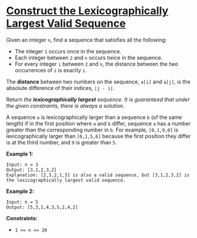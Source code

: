 [Construct the Lexicographically Largest Valid Sequence](https://leetcode.com/problems/construct-the-lexicographically-largest-valid-sequence)
===
Given an integer `n`, find a sequence that satisfies all the following:

* The integer `1` occurs once in the sequence.
* Each integer between `2` and `n` occurs twice in the sequence.
* For every integer `i` between `2` and `n`, the distance between the two occurrences of `i` is exactly `i`.

The **distance** between two numbers on the sequence, `a[i]` and `a[j]`, is the absolute difference of their indices,
`|j - i|`.

Return _the **lexicographically largest** sequence. It is guaranteed that under the given constraints, there is always a
solution._

A sequence `a` is lexicographically larger than a sequence `b` (of the same length) if in the first position where `a`
and `b` differ, sequence `a` has a number greater than the corresponding number in `b`. For example, `[0,1,9,0]` is
lexicographically larger than `[0,1,5,6]` because the first position they differ is at the third number, and `9` is
greater than `5`.

**Example 1:**

```text
Input: n = 3
Output: [3,1,2,3,2]
Explanation: [2,3,2,1,3] is also a valid sequence, but [3,1,2,3,2] is the lexicographically largest valid sequence.
```

**Example 2:**

```text
Input: n = 5
Output: [5,3,1,4,3,5,2,4,2]
```

**Constraints:**

* `1 <= n <= 20`

